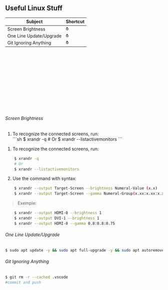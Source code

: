 ## Useful Linux Stuff

 <table>
        <thead>
            <tr>
                <th>Subject</th>
                <th>Shortcut</th>
            </tr>
        </thead>
        <tbody>
            <tr>
                <td>Screen Brightness</td>
                <td>
                    <a href="https://github.com/M4NS0/Workspaces/tree/master/Linux#screen-brightness"><img src="github.png" style="width:8px; height:12px" title="Screen Brightness" alt="Screen Brightness"></a>
                </td>
            </tr>
            <tr>
                <td>One Line Update/Upgrade</td>
                <td>
                    <a href="https://github.com/M4NS0/Workspaces/tree/master/Linux#one-line-updateupgrade"><img src="github.png" style="width:8px; height:12px" title="One Line Update/Upgrade" alt="One Line Update and Upgrade"></a>
                </td>
            </tr>
             <tr>
                <td>Git Ignoring Anything</td>
                <td>
                    <a href="https://github.com/M4NS0/Workspaces/tree/master/Linux#git-ignoring-anything"><img src="github.png" style="width:8px; height:12px" title="One Line Update/Upgrade" alt="Git Ignoring Anything"></a>
                </td>
            </tr>
        </tbody>
 </table>


<br>
<br>
<br>
<br>
<br>
<br>
<br>
<br>
<br>
<br>
<br>

###### Screen Brightness
  <ol>
        <li>To recognize the connected screens, run:</li>
        ```sh
            $ xrandr -q
            # Or
            $ xrandr --listactivemonitors
        ```
    </ol>

1. To recognize the connected screens, run:
```sh
	$ xrandr -q
	# Or
	$ xrandr --listactivemonitors
```
2. Use the command with syntax: 
```sh
	$ xrandr --output Target-Screen --brightness Numeral-Value (x.x)
	$ xrandr --output Target-Screen --gamma Numeral-Group(x.xx:x.xx:x.xx)
```
> Exemple:
```sh
	$ xrandr --output HDMI-0 --brightness 1
	$ xrandr --output DVI-1 --brightness 1
	$ xrandr --output HDMI-0 --gamma 0.8:0.8:0.75

```

###### One Line Update/Upgrade

```sh
$ sudo apt update -y && sudo apt full-upgrade -y && sudo apt autoremove -y && sudo apt clean -y && sudo apt autoclean -y
```

###### Git Ignoring Anything

```sh
$ git rm -r --cached .vscode
#commit and push
```

